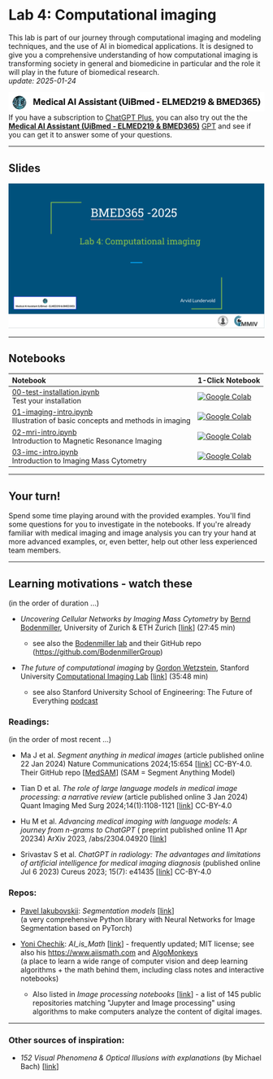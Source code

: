 # Lab 4: Computational imaging

This lab is part of our journey through computational imaging and modeling techniques, and the use of AI in biomedical applications. It is designed to give you a comprehensive understanding of how computational imaging is transforming society in general and biomedicine in particular and the role it will play in the future of biomedical research.<br>  _update: 2025-01-24_


<!-- ![img](../assets/GPT-MedAI.png)<br> -->
<img src="../assets/GPT-MedAI.png" width="600"><br>
If you have a subscription to [ChatGPT Plus](https://openai.com/blog/chatgpt-plus), you can also try out the the [**Medical AI Assistant (UiBmed - ELMED219 & BMED365)**](https://chat.openai.com/g/g-d90dfN17H-medical-ai-assistant-uibmed-elmed219-bmed365) [GPT](https://openai.com/blog/introducing-gpts) and see if you can get it to answer some of your questions.

---------------

## Slides

<a href="https://docs.google.com/presentation/d/e/2PACX-1vSbqBdFr48AsKBBS1Jo6NG1dW56XHawfqlR5PbQbJRsFPe8jTNCtrBox4Kt3EkjaKJfMhBXr75mfJGA/pub?start=false&loop=false&delayms=3000"><img src="assets/Lab4-slide-0.png"></a>


<!--
<img src="assets/Lab3-slide-0.png">
-->

------
## Notebooks

| Notebook    |      1-Click Notebook      |
|:----------|------|
|  [00-test-installation.ipynb](https://nbviewer.jupyter.org/github/MMIV-ML/BMED365-2025/blob/main/Lab4-Comp-Imag/00-test-installation.ipynb)<br> Test your installation   | [![Google Colab](https://colab.research.google.com/assets/colab-badge.svg)](https://colab.research.google.com/github/MMIV-ML/BMED365-2025/blob/main/Lab4-Comp-Imag/00-test-installation.ipynb)|
|  [01-imaging-intro.ipynb](https://nbviewer.jupyter.org/github/MMIV-ML/BMED365-2025/blob/main/Lab4-Comp-Imag/01-imaging-intro.ipynb)<br> Illustration of basic concepts and methods in imaging   | [![Google Colab](https://colab.research.google.com/assets/colab-badge.svg)](https://colab.research.google.com/github/MMIV-ML/BMED365-2025/blob/main/Lab4-Comp-Imag/01-imaging-intro.ipynb)|
|  [02-mri-intro.ipynb](https://nbviewer.jupyter.org/github/MMIV-ML/BMED365-2025/blob/main/Lab4-Comp-Imag/02-mri-intro.ipynb)<br> Introduction to Magnetic Resonance Imaging   | [![Google Colab](https://colab.research.google.com/assets/colab-badge.svg)](https://colab.research.google.com/github/MMIV-ML/BMED365-2025/blob/main/Lab4-Comp-Imag/02-mri-intro.ipynb)|
|  [03-imc-intro.ipynb](https://nbviewer.jupyter.org/github/MMIV-ML/BMED365-2025/blob/main/Lab4-Comp-Imag/03-imc-intro.ipynb)<br> Introduction to Imaging Mass Cytometry   | [![Google Colab](https://colab.research.google.com/assets/colab-badge.svg)](https://colab.research.google.com/github/MMIV-ML/BMED365-2025/blob/main/Lab4-Comp-Imag/03-imc-intro.ipynb)|

---


## Your turn!

Spend some time playing around with the provided examples. You'll find some questions for you to investigate in the notebooks. If you're already familiar with medical imaging and image analysis you can try your hand at more advanced examples, or, even better, help out other less experienced team members.


<!--
| Notebook    |      1-Click Notebook     
|:----------|------|
|  [1-comp-imag.ipynb](https://nbviewer.org/github/MMIV-ML/BMED365/blob/main/Lab4-Comp-Imag/1-comp-imag.ipynb) <br> Exploration of digital images (micro & macro), image processing, and computational imaging (eg. Gabor filtering)| [![Google Colab](https://colab.research.google.com/assets/colab-badge.svg)](https://colab.research.google.com/github/MMIV-ML/BMED365/blob/main/Lab4-Comp-Imag/1-comp-imag.ipynb)<br>

-->

-----

## Learning motivations - watch these
(in the order of duration ...)

- _Uncovering Cellular Networks by Imaging Mass Cytometry_ by [Bernd Bodenmiller](https://scholar.google.com/citations?user=-crrFJYAAAAJ&hl=en), University of Zurich & ETH Zurich [[link](https://youtu.be/j3DSbg-oB8w?si=0PDiQHuHfvlUy26j)] (27:45 min)
   - see also the [Bodenmiller lab](https://www.bodenmillerlab.com) and their GitHub repo (https://github.com/BodenmillerGroup)

  
- _The future of computational imaging_ by [Gordon Wetzstein](https://scholar.google.com/citations?user=VOf45S0AAAAJ&hl=en), Stanford University [Computational Imaging Lab](https://www.computationalimaging.org) [[link](https://youtu.be/Vw6DdUAnRXU?si=1-CFfE628stSrFBe)] (35:48 min)
   - see also Stanford University School of Engineering: The Future of Everything [podcast](https://www.youtube.com/playlist?list=PL3FW7Lu3i5JvBYuJvDuDZliJFv9ZDmKs_) 
   
   
### Readings:
(in the order of most recent ...)

- Ma J et al. _Segment anything in medical images_ (article published online 22 Jan 2024) Nature Communications 2024;15:654 [[link](https://doi.org/10.1038/s41467-024-44824-z)] CC-BY-4.0. Their GitHub repo [[MedSAM](https://github.com/bowang-lab/MedSAM)] (SAM = Segment Anything Model)

- Tian D et al. _The role of large language models in medical image processing: a narrative review_ (article published online 3 Jan 2024) Quant Imaging Med Surg 2024;14(1):1108-1121 [[link](https://qims.amegroups.org/article/view/119330/html)] CC-BY-4.0

- Hu M et al. _Advancing medical imaging with language models: A journey from n-grams to ChatGPT_ ( preprint published online 11 Apr 20234) 	ArXiv 2023, /abs/2304.04920  [[link](https://arxiv.org/abs/2304.04920)]

- Srivastav S et al. _ChatGPT in radiology: The advantages and limitations of artificial intelligence for medical imaging diagnosis_ (published online Jul 6 2023) Cureus 2023; 15(7): e41435 [[link](https://www.ncbi.nlm.nih.gov/pmc/articles/PMC10404120)] CC-BY-4.0

  
### Repos:

- [Pavel Iakubovskii](https://www.linkedin.com/in/pavel-iakubovskii/?originalSubdomain=pt): _Segmentation models_  [[link](https://github.com/qubvel/segmentation_models.pytorch)] <br>(a very comprehensive Python library with Neural Networks for Image Segmentation based on PyTorch)

- [Yoni Chechik](https://www.linkedin.com/in/yoni-chechik): _AI_is_Math_ [[link](https://github.com/YoniChechik/AI_is_Math)] - frequently updated; MIT license; see also his https://www.aiismath.com and [AlgoMonkeys](https://www.algomonkeys.io)<br>
(a place to learn a wide range of computer vision and deep learning algorithms + the math behind them, including class notes and interactive notebooks)
   - Also listed in _Image processing notebooks_ [[link](https://github.com/topics/image-processing?l=jupyter+notebook)] - a list of 145 public repositories matching "Jupyter and Image processing" using algorithms to make computers analyze the content of digital images.
  
<!--
- _100 Days of NLP </>_ by Raviraja Ghanta [[link](https://github.com/graviraja/100-Days-of-NLP)] A visual guide through NLP with Jupyter notebooks (using colab).
-->


-----

### Other sources of inspiration:

- _152 Visual Phenomena & Optical Illusions with explanations_ (by Michael Bach) [[link](https://michaelbach.de/ot)]

